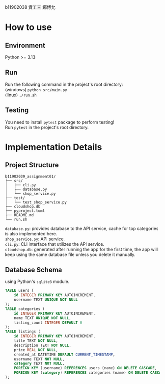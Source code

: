 
b11902038 資工三 鄭博允

# How to use
## Environment
Python >= 3.13
## Run
Run the following command in the project's root directory:  
(windows) `python src/main.py`  
(linux) `./run.sh`  
## Testing
You need to install `pytest` package to perform testing!  
Run `pytest` in the project's root directory.

# Implementation Details
## Project Structure
```
b11902039_assignment01/
├── src/
│   ├── cli.py
│   ├── database.py
│   └── shop_service.py
├── test/
│   └── test_shop_service.py
├── cloudshop.db
├── pyproject.toml
├── README.md
└── run.sh
```

`database.py`: provides database to the API service, cache for top categories is also implemented here.  
`shop_service.py`: API service.  
`cli.py`: CLI interface that utilizes the API service.  
`cloudshop.db`: generated after running the app for the first time, the app will keep using the same database file unless you delete it manually.

## Database Schema
using Python's `sqlite3` module.
``` sql
TABLE users (
    id INTEGER PRIMARY KEY AUTOINCREMENT,
    username TEXT UNIQUE NOT NULL
);
TABLE categories (
    id INTEGER PRIMARY KEY AUTOINCREMENT,
    name TEXT UNIQUE NOT NULL,
    listing_count INTEGER DEFAULT 0
);
TABLE listings (
    id INTEGER PRIMARY KEY AUTOINCREMENT,
    title TEXT NOT NULL,
    description TEXT NOT NULL,
    price REAL NOT NULL,
    created_at DATETIME DEFAULT CURRENT_TIMESTAMP,
    username TEXT NOT NULL,
    category TEXT NOT NULL,
    FOREIGN KEY (username) REFERENCES users (name) ON DELETE CASCADE,
    FOREIGN KEY (category) REFERENCES categories (name) ON DELETE CASCADE
);
```


